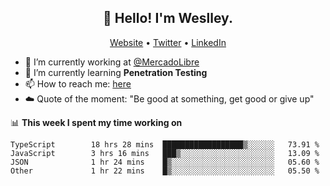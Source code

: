 <h2 align="center">👋 Hello! I'm Weslley.</h2>
<p align="center">
  <a href="http://weslleyneri.com.br">Website</a> •
  <a href="https://twitter.com/Weslley_Neri">Twitter</a> •
  <a href="https://www.linkedin.com/in/weslley-neri-3658908b">LinkedIn</a>
</p>


- 🔭 I’m currently working at [@MercadoLibre](https://github.com/mercadolibre)
- 🌱 I’m currently learning **Penetration Testing**
- 📫 How to reach me: [here](mailto:weslley39@gmail.com)
- ☁️ Quote of the moment: "Be good at something, get good or give up"

📊 **This week I spent my time working on**
<!--START_SECTION:waka-->

```text
TypeScript        18 hrs 28 mins  ██████████████████▒░░░░░░   73.91 %
JavaScript        3 hrs 16 mins   ███▒░░░░░░░░░░░░░░░░░░░░░   13.09 %
JSON              1 hr 24 mins    █▒░░░░░░░░░░░░░░░░░░░░░░░   05.60 %
Other             1 hr 22 mins    █▒░░░░░░░░░░░░░░░░░░░░░░░   05.50 %
```

<!--END_SECTION:waka-->

<!-- Inspired by https://github.com/gruselhaus/gruselhaus -->